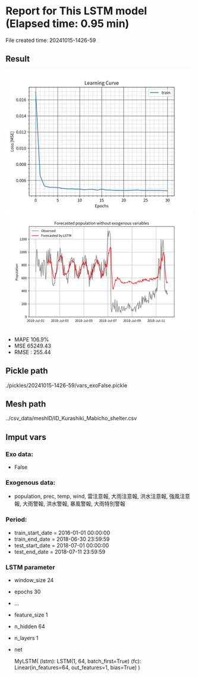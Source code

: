 
# Report for This LSTM model (Elapsed time: 0.95 min)

File created time: 20241015-1426-59

## Result 
<img src="result_20241015-1426-59_loss.png" width='600'/>
<img src="result_20241015-1426-59_forecast.png" width='600'/>

- MAPE	106.9%
- MSE 	65249.43
- RMSE : 255.44

## Pickle path
./pickles/20241015-1426-59/vars_exoFalse.pickle

## Mesh path
../csv_data/meshID/ID_Kurashiki_Mabicho_shelter.csv

## Imput vars

### Exo data:
- False

### Exogenous data:
- population, prec, temp, wind, 雷注意報, 大雨注意報, 洪水注意報, 強風注意報, 大雨警報, 洪水警報, 暴風警報, 大雨特別警報
 
### Period:
- train_start_date    = 2016-01-01 00:00:00
- train_end_date      = 2018-06-30 23:59:59
- test_start_date     = 2018-07-01 00:00:00  
- test_end_date       = 2018-07-11 23:59:59

### LSTM parameter
- window_size	24
- epochs	30
- ...
- feature_size	1
- n_hidden	64
- n_layers	1
- net

     MyLSTM(
  (lstm): LSTM(1, 64, batch_first=True)
  (fc): Linear(in_features=64, out_features=1, bias=True)
)



